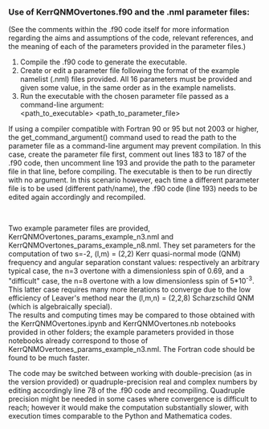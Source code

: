 ### Use of KerrQNMOvertones.f90 and the .nml parameter files:
(See the comments within the .f90 code itself for more information regarding the aims and assumptions of the code, relevant references, and the meaning of each of the parameters provided in the parameter files.)

1. Compile the .f90 code to generate the executable.
2. Create or edit a parameter file following the format of the example namelist (.nml) files provided. All 16 parameters must be provided and given some value, in the same order as in the example namelists.
3. Run the executable with the chosen parameter file passed as a command-line argument: <br> \<path_to_executable\> \<path_to_parameter_file\>

If using a compiler compatible with Fortran 90 or 95 but not 2003 or higher, the get_command_argument() command used to read the path to the parameter file as a command-line argument may prevent compilation. In this case, create the parameter file first, comment out lines 183 to 187 of the .f90 code, then uncomment line 193 and provide the path to the parameter file in that line, before compiling. The executable is then to be run directly with no argument. In this scenario however, each time a different parameter file is to be used (different path/name), the .f90 code (line 193) needs to be edited again accordingly and recompiled.

<br>

Two example parameter files are provided, KerrQNMOvertones_params_example_n3.nml and KerrQNMOvertones_params_example_n8.nml. They set parameters for the computation of two s=-2, (l,m) = (2,2) Kerr quasi-normal mode (QNM) frequency and angular separation constant values: respectively an arbitrary typical case, the n=3 overtone with a dimensionless spin of 0.69, and a "difficult" case, the n=8 overtone with a low dimensionless spin of 5\*10<sup>-3</sup>. This latter case requires many more iterations to converge due to the low efficiency of Leaver's method near the (l,m,n) = (2,2,8) Scharzschild QNM (which is algebraically special). <br>
The results and computing times may be compared to those obtained with the KerrQNMOvertones.ipynb and KerrQNMOvertones.nb notebooks provided in other folders; the example parameters provided in those notebooks already correspond to those of KerrQNMOvertones_params_example_n3.nml. The Fortran code should be found to be much faster.

The code may be switched between working with double-precision (as in the version provided) or quadruple-precision real and complex numbers by editing accordingly line 78 of the .f90 code and recompiling. Quadruple precision might be needed in some cases where convergence is difficult to reach; however it would make the computation substantially slower, with execution times comparable to the Python and Mathematica codes.
